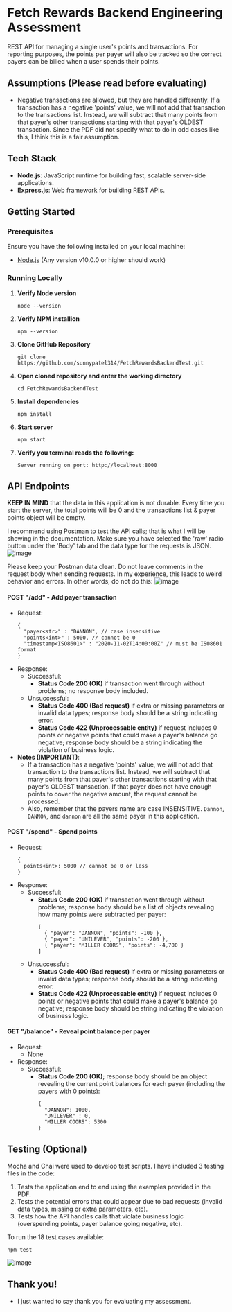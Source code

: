 # Fetch Rewards Backend Engineering Assessment

REST API for managing a single user's points and transactions. 
For reporting purposes, the points per payer will also be tracked so the correct payers can be billed when a user spends their points.

## Assumptions (Please read before evaluating)
- Negative transactions are allowed, but they are handled differently. If a transaction has a negative  'points' value, we will not add that transaction to the transactions list.
  Instead, we will subtract that many points from that payer's other transactions starting with that payer's OLDEST transaction. Since the PDF did not specify what to do
  in odd cases like this, I think this is a fair assumption.

## Tech Stack

- **Node.js**: JavaScript runtime for building fast, scalable server-side applications.
- **Express.js**: Web framework for building REST APIs.

## Getting Started

### Prerequisites
Ensure you have the following installed on your local machine:
- [Node.js](https://nodejs.org/) (Any version v10.0.0 or higher should work)

### Running Locally
1) **Verify Node version**
    ```
    node --version
    ```
2) **Verify NPM installion**
    ```
    npm --version
    ```
3) **Clone GitHub Repository**
   ```
   git clone https://github.com/sunnypatel314/FetchRewardsBackendTest.git
   ```
4) **Open cloned repository and enter the working directory**
   ```
   cd FetchRewardsBackendTest
   ```
5) **Install dependencies**
   ```
   npm install
   ```
6) **Start server**
   ```
   npm start
   ```
7) **Verify you terminal reads the following:**
   ```
   Server running on port: http://localhost:8000
   ```

## API Endpoints

**KEEP IN MIND** that the data in this application is not durable. 
Every time you start the server, the total points will be 0 and the transactions list & payer points object will be empty. 

I recommend using Postman to test the API calls; that is what I will be showing in the documentation.
Make sure you have selected the 'raw' radio button under the 'Body' tab and the data type for the requests is JSON.
![image](https://github.com/user-attachments/assets/e6cc3d81-2adf-430b-9996-d3af63a8387d)

Please keep your Postman data clean. Do not leave comments in the request body when sending requests. In my experience, this leads to weird behavior and errors.
In other words, do not do this:
![image](https://github.com/user-attachments/assets/2cc6f425-d86b-43a3-90b7-8e8e60f45216)

#### POST "/add" - Add payer transaction
- Request: 
  ```
  {
    "payer<str>" : "DANNON", // case insensitive
    "points<int>" : 5000, // cannot be 0
    "timestamp<ISO8601>" : "2020-11-02T14:00:00Z" // must be ISO8601 format
  }
  ```
- Response:
   - Successful:
       - **Status Code 200 (OK)** if transaction went through without problems; no response body included.
   - Unsuccessful:
       - **Status Code 400 (Bad request)** if extra or missing parameters or invalid data types; response body should be a string indicating error.
       - **Status Code 422 (Unprocessable entity)** if request includes 0 points or negative points that could make a payer's balance go negative;
         response body should be a string indicating the violation of business logic.
- **Notes (IMPORTANT)**:
   - If a transaction has a negative 'points' value, we will not add that transaction to the transactions list.
     Instead, we will subtract that many points from that payer's other transactions starting with that payer's OLDEST transaction.
     If that payer does not have enough points to cover the negative amount, the request cannot be processed.
   - Also, remember that the payers name are case INSENSITIVE. ```Dannon```, ```DANNON```, and ```dannon``` are all the same payer in this application.
     
#### POST "/spend" - Spend points
- Request: 
  ```
  {
    points<int>: 5000 // cannot be 0 or less
  }
  ```
- Response:
   - Successful:
       - **Status Code 200 (OK)** if transaction went through without problems; response body should be a list of objects revealing how many points were subtracted per payer:
            ```
            [
              { "payer": "DANNON", "points": -100 },
              { "payer": "UNILEVER", "points": -200 },
              { "payer": "MILLER COORS", "points": -4,700 }
            ]
            ```
   - Unsuccessful:
       - **Status Code 400 (Bad request)** if extra or missing parameters or invalid data types; response body should be a string indicating error.
       - **Status Code 422 (Unprocessable entity)** if request includes 0 points or negative points that could make a payer's balance go negative;
         response body should be string indicating the violation of business logic.

#### GET "/balance" - Reveal point balance per payer
- Request:
   - None
- Response:
   - Successful:
       - **Status Code 200 (OK)**; response body should be an object revealing the current point balances for each payer (including the payers with 0 points):
            ```
            {
              "DANNON": 1000,
              "UNILEVER" : 0,
              "MILLER COORS": 5300
            }
            ```

## Testing (Optional)

Mocha and Chai were used to develop test scripts. 
I have included 3 testing files in the code:
  1) Tests the application end to end using the examples provided in the PDF.
  2) Tests the potential errors that could appear due to bad requests (invalid data types, missing or extra parameters, etc).
  3) Tests how the API handles calls that violate business logic (overspending points, payer balance going negative, etc).

To run the 18 test cases available:
```
npm test
```
![image](https://github.com/user-attachments/assets/d78bd3e9-7f70-4b5b-8008-06ea9ae142c4)


## Thank you!
- I just wanted to say thank you for evaluating my assessment.
